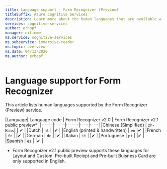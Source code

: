 ```yaml
---
title: Language support - Form Recognizer (Preview)
titleSuffix: Azure Cognitive Services
description: Learn more about the human languages that are available with Form Recognizer.
services: cognitive-services
author: erhopf
manager: nitinme
ms.service: cognitive-services
ms.subservice: immersive-reader
ms.topic: overview
ms.date: 04/13/2020
ms.author: erhopf
---
```


# Language support for Form Recognizer

This article lists human languages supported by the Form Recognizer (Preview) service.


|Language| Language code | Form Recognizer v2.0 | Form Recognizer v2.1 public preview*|
|:-----|:----:|:-----:|:---:|:---:|
|Chinese (Simplified) | `zh-Hans`| | ✔ |
|Dutch | `nl` | |✔ |
|English (printed & handwritten) | `en` |✔ |
|French | `fr` | |✔ |
|German | `de` | |✔ |
|Italian | `it` | |✔ |
|Portuguese | `pt` | |✔ |
|Spanish | `es` | |✔ |

* Form Recognizer v2.1 public preview supports these languages for Layout and Custom. Pre-built Reciept and Pre-built Buisness Card are only supported in English.

